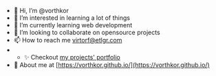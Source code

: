 - 👋 Hi, I’m @vorthkor
- 👀 I’m interested in learning a lot of things
- 🌱 I’m currently learning web development
- 💞️ I’m looking to collaborate on opensource projects
- 📫 How to reach me virtorf@etlgr.com
- - ✨ Checkout [my projects' portfolio](https://vorthkor.github.io/portfolio/)
- 🚀 About me at [https://vorthkor.github.io/](https://vorthkor.github.io/)
<!---
vorthkor/vorthkor is a ✨ special ✨ repository because its `README.md` (this file) appears on your GitHub profile.
You can click the Preview link to take a look at your changes.
--->
